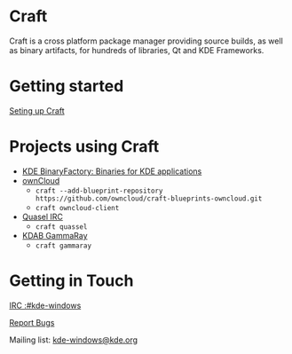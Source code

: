 ﻿ # Craft
 Craft is a cross platform package manager providing source builds, as well as binary artifacts, for hundreds of libraries, Qt and KDE Frameworks.

# Getting started
[Seting up Craft](https://community.kde.org/Craft)

# Projects using Craft
* [KDE BinaryFactory: Binaries for KDE applications](https://binary-factory.kde.org/)
* [ownCloud](https://github.com/owncloud/client)
    * ```craft --add-blueprint-repository https://github.com/owncloud/craft-blueprints-owncloud.git```
    * ```craft owncloud-client```
* [Quasel IRC](https://github.com/quassel/quassel)
    * ```craft quassel```
* [KDAB GammaRay](https://github.com/KDAB/GammaRay)
    * ```craft gammaray```

# Getting in Touch

[IRC :#kde-windows](http://webchat.freenode.net?channels=%23kde-windows)

[Report Bugs](https://phabricator.kde.org/project/profile/61/)

Mailing list: kde-windows@kde.org
